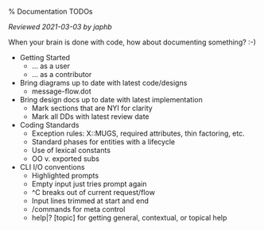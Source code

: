 % Documentation TODOs

*Reviewed 2021-03-03 by japhb*


When your brain is done with code, how about documenting something?  :-)


* Getting Started
  * ... as a user
  * ... as a contributor
* Bring diagrams up to date with latest code/designs
  * message-flow.dot
* Bring design docs up to date with latest implementation
  * Mark sections that are NYI for clarity
  * Mark all DDs with latest review date
* Coding Standards
  * Exception rules: X::MUGS, required attributes, thin factoring, etc.
  * Standard phases for entities with a lifecycle
  * Use of lexical constants
  * OO v. exported subs
* CLI I/O conventions
  * Highlighted prompts
  * Empty input just tries prompt again
  * ^C breaks out of current request/flow
  * Input lines trimmed at start and end
  * /commands for meta control
  * help|? [topic] for getting general, contextual, or topical help
